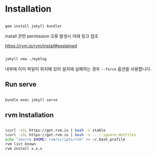 # Installation

```bash

gem install jekyll bundler

```

install 관련 permission 오류 발생시 아래 링크 참조

https://rvm.io/rvm/install#explained

```bash

jekyll new ./myblog

```
내부에 이미 파일이 위치해 있어 설치에 실패하는 경우 `--force` 옵션을 사용합니다.

## Run serve

```bash

bundle exec jekyll serve

```

## rvm Installation

```bash

\curl -sSL https://get.rvm.io | bash -s stable
\curl -sSL https://get.rvm.io | bash -s -- --ignore-dotfiles
echo "source $HOME/.rvm/scripts/rvm" >> ~/.bash_profile
rvm list known
rvm install x.x.x

```
